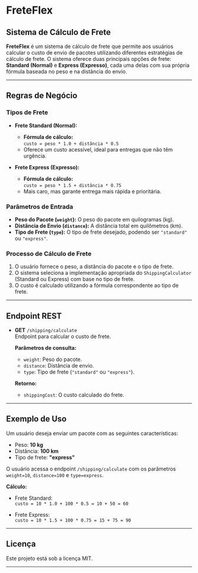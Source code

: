 # FreteFlex

## Sistema de Cálculo de Frete

**FreteFlex** é um sistema de cálculo de frete que permite aos usuários calcular o custo de envio de pacotes utilizando diferentes estratégias de cálculo de frete. O sistema oferece duas principais opções de frete: **Standard (Normal)** e **Express (Expresso)**, cada uma delas com sua própria fórmula baseada no peso e na distância do envio.

---

## Regras de Negócio

### Tipos de Frete

- **Frete Standard (Normal):**
  - **Fórmula de cálculo:**  
    `custo = peso * 1.0 + distância * 0.5`
  - Oferece um custo acessível, ideal para entregas que não têm urgência.

- **Frete Express (Expresso):**
  - **Fórmula de cálculo:**  
    `custo = peso * 1.5 + distância * 0.75`
  - Mais caro, mas garante entrega mais rápida e prioritária.

### Parâmetros de Entrada

- **Peso do Pacote (`weight`):** O peso do pacote em quilogramas (kg).
- **Distância de Envio (`distance`):** A distância total em quilômetros (km).
- **Tipo de Frete (`type`):** O tipo de frete desejado, podendo ser `"standard"` ou `"express"`.

### Processo de Cálculo de Frete

1. O usuário fornece o peso, a distância do pacote e o tipo de frete.
2. O sistema seleciona a implementação apropriada do `ShippingCalculator` (Standard ou Express) com base no tipo de frete.
3. O custo é calculado utilizando a fórmula correspondente ao tipo de frete.

---

## Endpoint REST

- **GET** `/shipping/calculate`  
  Endpoint para calcular o custo de frete.

  **Parâmetros de consulta:**
  - `weight`: Peso do pacote.
  - `distance`: Distância de envio.
  - `type`: Tipo de frete (`"standard"` ou `"express"`).

  **Retorno:**
  - `shippingCost`: O custo calculado do frete.

---

## Exemplo de Uso

Um usuário deseja enviar um pacote com as seguintes características:
- Peso: **10 kg**
- Distância: **100 km**
- Tipo de frete: **"express"**

O usuário acessa o endpoint `/shipping/calculate` com os parâmetros `weight=10`, `distance=100` e `type=express`.

**Cálculo:**

- Frete Standard:  
  `custo = 10 * 1.0 + 100 * 0.5 = 10 + 50 = 60`

- Frete Express:  
  `custo = 10 * 1.5 + 100 * 0.75 = 15 + 75 = 90`

---

## Licença

Este projeto está sob a licença MIT.

---
